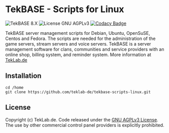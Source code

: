 # TekBASE - Scripts for Linux
![TekBASE 8.X](https://img.shields.io/badge/TekBASE-8.X-green.svg) ![License GNU AGPLv3](https://img.shields.io/badge/License-GNU_AGPLv3-blue.svg) [![Codacy Badge](https://api.codacy.com/project/badge/Grade/bfed0897939546d79d84af2ec19d732e)](https://www.codacy.com/manual/ch.frankenstein/tekbase-scripts-linux?utm_source=github.com&amp;utm_medium=referral&amp;utm_content=teklab-de/tekbase-scripts-linux&amp;utm_campaign=Badge_Grade)

TekBASE server management scripts for Debian, Ubuntu, OpenSuSE, Centos and Fedora. The scripts are needed for the administration of the game servers, stream servers and voice servers. TekBASE is a server management software for clans, communities and service providers with an online shop, billing system, and reminder system. More information at [TekLab.de](https://teklab.de)

## Installation

```
cd /home
git clone https://github.com/teklab-de/tekbase-scripts-linux.git
```

## License
Copyright (c) TekLab.de. Code released under the [GNU AGPLv3 License](https://github.com/teklab-de/tekbase-installscript-linux/blob/master/LICENSE). The use by other commercial control panel providers is explicitly prohibited.
